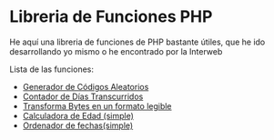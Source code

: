 # Libreria de Funciones PHP

He aquí una libreria de funciones de PHP bastante útiles, que he ido desarrollando yo mismo o he encontrado por la Interweb

Lista de las funciones:

 - [Generador de Códigos Aleatorios](/functions/keygenerator.php)
 - [Contador de Días Transcurridos](/functions/dias_transcurridos.php)
 - [Transforma Bytes en un formato legible](/functions/bytes_read.php)
 - [Calculadora de Edad (simple)](/functions/calc_edad.php)
 - [Ordenador de fechas(simple)](/functions/sortDates.php)
